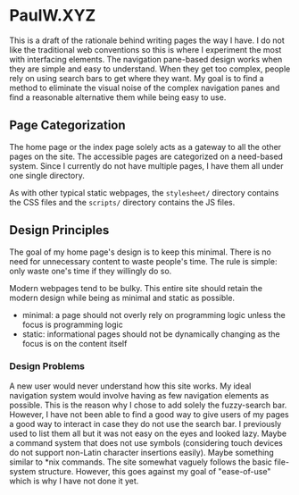 # PaulW.XYZ

This is a draft of the rationale behind writing pages the way I have. I do not like the traditional web conventions so this is where I experiment the most with interfacing elements. The navigation pane-based design works when they are simple and easy to understand. When they get too complex, people rely on using search bars to get where they want. My goal is to find a method to eliminate the visual noise of the complex navigation panes and find a reasonable alternative them while being easy to use. 

## Page Categorization
The home page or the index page solely acts as a gateway to all the other pages on the site.
The accessible pages are categorized on a need-based system. Since I currently do not have multiple pages, I have them all under one single directory.

As with other typical static webpages, the `stylesheet/` directory contains the CSS files and the `scripts/` directory contains the JS files.

## Design Principles
The goal of my home page's design is to keep this minimal. There is no need for unnecessary content to waste people's time. The rule is simple: only waste one's time if they willingly do so.

Modern webpages tend to be bulky. This entire site should retain the modern design while being as minimal and static as possible.
- minimal: a page should not overly rely on programming logic unless the focus is programming logic
- static: informational pages should not be dynamically changing as the focus is on the content itself

### Design Problems
A new user would never understand how this site works.
My ideal navigation system would involve having as few navigation elements as possible. This is the reason why I chose to add solely the fuzzy-search bar. However, I have not been able to find a good way to give users of my pages a good way to interact in case they do not use the search bar. I previously used to list them all but it was not easy on the eyes and looked lazy. Maybe a command system that does not use symbols (considering touch devices do not support non-Latin character insertions easily). Maybe something similar to \*nix commands. The site somewhat vaguely follows the basic file-system structure. However, this goes against my goal of "ease-of-use" which is why I have not done it yet.
